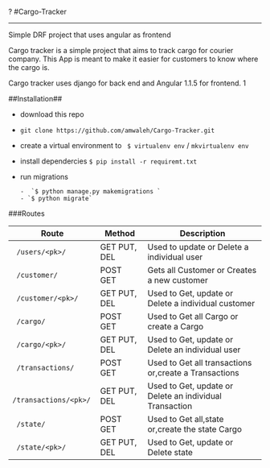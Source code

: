?
#Cargo-Tracker
_______________________________________________________________________

Simple DRF project that uses angular as frontend

Cargo tracker is a simple project that aims to track cargo for courier company. This App is meant to make it easier for customers to know where the cargo is.

Cargo tracker uses django for back end and Angular 1.1.5 for frontend.
1


##Installation##

 - download this repo
 - `git clone https://github.com/amwaleh/Cargo-Tracker.git`
 - create a virtual environment to ` $ virtualenv env` / `mkvirtualenv env`
 - install dependercies `$ pip install -r requiremt.txt`
 - run migrations 
 
       -  `$ python manage.py makemigrations `
       - `$ python migrate`
 
     



###Routes

| Route                  | Method       | Description                                             |
|------------------------|--------------|---------------------------------------------------------|
| ` /users/<pk>/`        | GET PUT, DEL | Used to update or Delete a individual user              |
| ` /customer/`          | POST GET     | Gets all Customer or Creates a new customer             |
| ` /customer/<pk>/`     | GET PUT, DEL | Used to Get, update or Delete a individual customer     |
| ` /cargo/`             | POST GET     | Used to Get all  Cargo or  create a Cargo               |
| ` /cargo/<pk>/`        | GET PUT, DEL | Used to Get, update or Delete an individual user        |
| ` /transactions/`      | POST GET     | Used to Get all transactions or,create a Transactions   |
| ` /transactions/<pk>/` | GET PUT, DEL | Used to Get, update or Delete an individual Transaction |
| ` /state/`             | POST GET     | Used to Get all,state or,create the state Cargo         |
| ` /state/<pk>/`        | GET PUT, DEL | Used to Get, update or Delete state                     |

